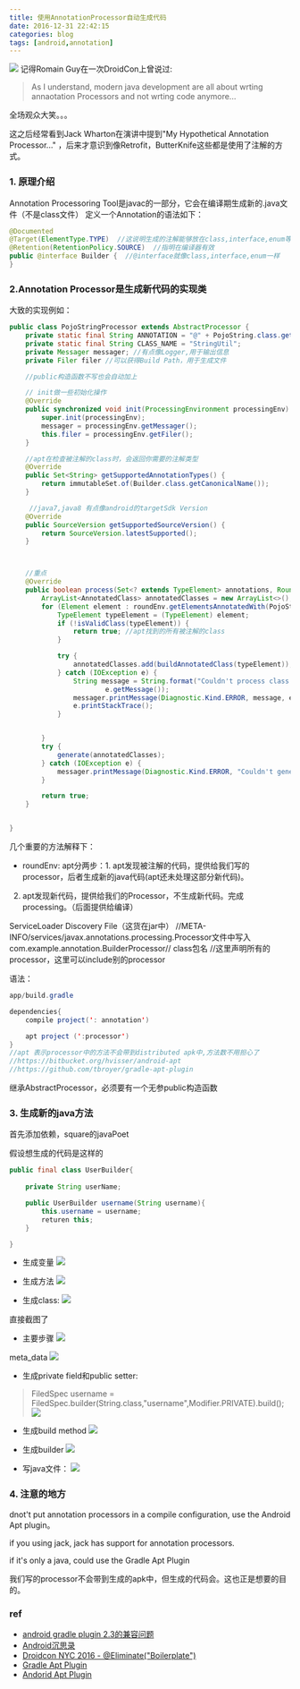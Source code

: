 ```yaml
---
title: 使用AnnotationProcessor自动生成代码
date: 2016-12-31 22:42:15
categories: blog 
tags: [android,annotation]
---
```



![](http://odzl05jxx.bkt.clouddn.com/apt_01.JPG?imageView2/2/w/500)
记得Romain Guy在一次DroidCon上曾说过:

> As I understand, modern java development are all about wrting annaotation Processors and not wrting code anymore...

全场观众大笑。。。

这之后经常看到Jack Wharton在演讲中提到"My Hypothetical Annotation Processor..." ，后来才意识到像Retrofit，ButterKnife这些都是使用了注解的方式。
 <!--more-->



### 1. 原理介绍
Annotation Processoring Tool是javac的一部分，它会在编译期生成新的.java文件（不是class文件）
定义一个Annotation的语法如下：
```java
@Documented
@Target(ElementType.TYPE)  //这说明生成的注解能够放在class,interface,enum等类型上。不能放在method上
@Retention(RetentionPolicy.SOURCE)  //指明在编译器有效
public @interface Builder {  //@interface就像class,interface,enum一样
}
```

### 2.Annotation Processor是生成新代码的实现类
大致的实现例如：
```java
public class PojoStringProcessor extends AbstractProcessor {
    private static final String ANNOTATION = "@" + PojoString.class.getSimpleName();
    private static final String CLASS_NAME = "StringUtil";
    private Messager messager; //有点像Logger,用于输出信息
    private Filer filer //可以获得Build Path，用于生成文件

    //public构造函数不写也会自动加上

    // init做一些初始化操作
    @Override
    public synchronized void init(ProcessingEnvironment processingEnv) {
        super.init(processingEnv);
        messager = processingEnv.getMessager();
        this.filer = processingEnv.getFiler();
    }

    //apt在检查被注解的class时，会返回你需要的注解类型
    @Override
    public Set<String> getSupportedAnnotationTypes() {
        return immutableSet.of(Builder.class.getCanonicalName());
    }

	 //java7,java8 有点像android的targetSdk Version
    @Override
    public SourceVersion getSupportedSourceVersion() {
        return SourceVersion.latestSupported();
    }



    //重点
    @Override
    public boolean process(Set<? extends TypeElement> annotations, RoundEnvironment roundEnv) {
        ArrayList<AnnotatedClass> annotatedClasses = new ArrayList<>();
        for (Element element : roundEnv.getElementsAnnotatedWith(PojoString.class)) {
            TypeElement typeElement = (TypeElement) element;
            if (!isValidClass(typeElement)) {
                return true; //apt找到的所有被注解的class
            }

            try {
                annotatedClasses.add(buildAnnotatedClass(typeElement));
            } catch (IOException e) {
                String message = String.format("Couldn't process class %s: %s", typeElement,
                        e.getMessage());
                messager.printMessage(Diagnostic.Kind.ERROR, message, element);
                e.printStackTrace();
            }


        }
        try {
            generate(annotatedClasses);
        } catch (IOException e) {
            messager.printMessage(Diagnostic.Kind.ERROR, "Couldn't generate class");
        }

        return true;
    }


}

```
几个重要的方法解释下：
- roundEnv: apt分两步：1. apt发现被注解的代码，提供给我们写的processor，后者生成新的java代码(apt还未处理这部分新代码)。
2. apt发现新代码，提供给我们的Processor，不生成新代码。完成processing。（后面提供给编译）


ServiceLoader Discovery File（这货在jar中）
//META-INFO/services/javax.annotations.processing.Processor文件中写入
com.example.annotation.BuilderProcessor// class包名
//这里声明所有的processor，这里可以include别的processor

语法：
```java
app/build.gradle

dependencies{
	compile project(': annotation')

	apt project (':processor')
}
//apt 表示processor中的方法不会带到distributed apk中,方法数不用担心了
//https://bitbucket.org/hvisser/android-apt
//https://github.com/tbroyer/gradle-apt-plugin
```



继承AbstractProcessor，必须要有一个无参public构造函数


### 3. 生成新的java方法
首先添加依赖，square的javaPoet

假设想生成的代码是这样的
```java
public final class UserBuilder{
	
	private String userName;

	public UserBuilder username(String username){
		this.username = username;
		returen this;
	}

}

```
- 生成变量
![](http://odzl05jxx.bkt.clouddn.com/apt_field.JPG)

- 生成方法
![](http://odzl05jxx.bkt.clouddn.com/apt_methods.JPG)

- 生成class:
![](http://odzl05jxx.bkt.clouddn.com/apt_class.JPG)

直接截图了
- 主要步骤
![](http://odzl05jxx.bkt.clouddn.com/apt_process_steps.JPG)

meta_data
![](http://odzl05jxx.bkt.clouddn.com/apt_process_meta_data.JPG)

- 生成private field和public setter:
> FiledSpec username = FiledSpec.builder(String.class,"username",Modifier.PRIVATE).build();
![](http://odzl05jxx.bkt.clouddn.com/apt_process_fields.JPG)


- 生成build method
![](http://odzl05jxx.bkt.clouddn.com/apt_process_build_method.JPG)

- 生成builder
![](http://odzl05jxx.bkt.clouddn.com/apt_process_create_builder.JPG)

- 写java文件：
![](http://odzl05jxx.bkt.clouddn.com/apt_process_write_java_file.JPG)




### 4. 注意的地方
dnot't put annotation processors in a compile configuration, use the Android Apt plugin。 

if you using jack, jack has support for annotation processors.

if it's only a java, could use the Gradle Apt Plugin

我们写的processor不会带到生成的apk中，但生成的代码会。这也正是想要的目的。


### ref
 - [android gradle plugin 2.3的兼容问题](https://code.google.com/p/android/issues/detail?id=227612)
 - [Android沉思录](http://yeungeek.com/2016/04/27/Android%E5%85%AC%E5%85%B1%E6%8A%80%E6%9C%AF%E7%82%B9%E4%B9%8B%E4%BA%8C-Annotation-Processing-Tool)
 - [Droidcon NYC 2016 - @Eliminate("Boilerplate")](https://www.youtube.com/watch?v=NBkl_SIHUr8)
 - [Gradle Apt Plugin](https://github.com/tbroyer/gradle-apt-plugin)
 - [Andorid Apt Plugin](https://bitbucket.org/hvisser/android-apt)